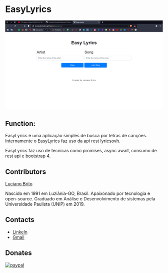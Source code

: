 # EasyLyrics

![](./assets/EasyLyrics.png)


## Function:

EasyLyrics é uma aplicação simples de busca por letras de canções. Internamente o EasyLyrics faz uso da api rest [lyricsovh](https://lyricsovh.docs.apiary.io/).

EasyLyrics faz uso de tecnicas como promises, async await, consumo de rest api e bootstrap 4.


## Contributors

[Luciano Brito](https://github.com/LucianoAparecidoBritoGuedes/)

Nascido em 1991 em Luziânia-GO, Brasil. Apaixonado por tecnologia e open-source. Graduado em Análise e Desenvolvimento de sistemas pela Universidade Paulista (UNIP) em 2019.


## Contacts

- [LinkeIn](https://www.linkedin.com/in/luciano-brito-76379374/)
- [Gmail](lucianobrito.dev@gmail.com)


## Donates

[![paypal](https://www.paypalobjects.com/en_US/i/btn/btn_donateCC_LG.gif)](https://www.paypal.com/cgi-bin/webscr?cmd=_s-xclic&hosted_button_id=RXA28WZH3XF4E)